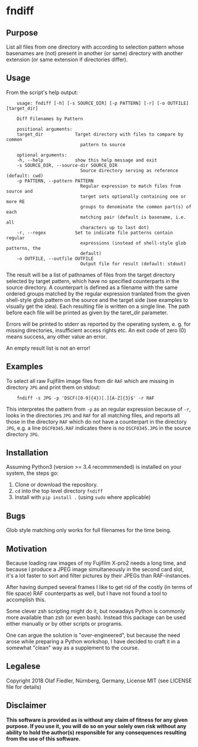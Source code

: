 # fndiff

## Purpose

List all files from one directory with according to selection pattern whose
basenames are (not) present in another (or same) directory with another
extension (or same extension if directories differ).


## Usage

From the script's help output:

        usage: fndiff [-h] [-s SOURCE_DIR] [-p PATTERN] [-r] [-o OUTFILE] [target_dir]

        Diff Filenames by Pattern

        positional arguments:
        target_dir            Target directory with files to compare by common
                                pattern to source

        optional arguments:
        -h, --help            show this help message and exit
        -s SOURCE_DIR, --source-dir SOURCE_DIR
                                Source directory serving as reference (default: cwd)
        -p PATTERN, --pattern PATTERN
                                Regular expression to match files from source and
                                target sets optionally containing one or more RE
                                groups to denominate the common part(s) of each
                                matching pair (default is basename, i.e. all
                                characters up to last dot)
        -r, --regex           Set to indicate file patterns contain regular
                                expressions (instead of shell-style glob patterns, the
                                default)
        -o OUTFILE, --outfile OUTFILE
                                Output file for result (default: stdout)


The result will be a list of pathnames of files from the target directory
selected by target pattern, which have no specified counterparts in the source
directory.
A counterpart is defined as a filename with the same ordered groups matched by
the regular expression tranlated from the given shell-style glob pattern on the
source and the target side (see examples to visually get the idea).
Each resulting file is written on a single line.
The path before each file will be printed as given by the taret_dir parameter.

Errors will be printed to stderr as reported by the operating system, e. g. for
missing directories, insufficient access rights etc. An exit code of zero (0)
means success, any other value an error.

An empty result list is not an error!


## Examples

To select all raw Fujifilm image files from dir `RAF` which are missing in
directory `JPG` and print them on stdout:

        fndiff -s JPG -p 'DSCF([0-9]{4})[.][A-Z]{3}$' -r RAF

This interpretes the pattern from `-p` as an regular expression because of `-r`,
looks in the directories `JPG` and `RAF` for all matching files, and reports
all those in the directory `RAF` which do not have a counterpart in the 
directory `JPG`, e.g. a line `DSCF0345.RAF` indicates there is no `DSCF0345.JPG`
in the source directory `JPG`.


## Installation

Assuming Python3 (version >= 3.4 recommmended) is installed on your system, the
steps go:

1. Clone or download the repository.
1. `cd` into the top level directory `fndiff`
1. Install with `pip install .` (using `sudo` where applicable)

## Bugs

Glob style matching only works for full filenames for the time being.

## Motivation

Because loading raw images of my Fujifilm X-pro2 needs a long time,
and because I produce a JPEG image simultaneously in the second
card slot, it's a lot faster to sort and filter pictures by their JPEGs than
RAF-instances.

After having dumped several frames I like to get rid of the costly (in terms
of file space) RAF counterparts as well, but I have not found a tool to 
accomplish this.

Some clever zsh scripting might do it, but nowadays Python is commonly more
available than zsh (or even bash). Instead this package can be used either
manually or by other scripts or programs.

One can argue the solution is "over-engineered", but because the need arose
while preparing a Python workshop, I have decided to craft it in a somewhat
"clean" way as a supplement to the course.


## Legalese

Copyright 2018 Olaf Fiedler, Nürnberg, Germany,
License MIT (see LICENSE file for details)


## Disclaimer

**This software is provided as is without any claim of fitness for any given
purpose. If you use it, you will do so on your solely own risk without any
ability to hold the author(s) responsible for any consequences resulting from
the use of this software.**
